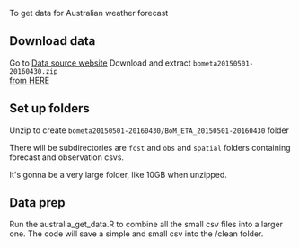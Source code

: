 To get data for Australian weather forecast


## Download data
Go to [Data source website](https://data.gov.au/data/dataset/weather-forecasting-verification-data-2015-05-to-2016-04)
Download and extract `bometa20150501-20160430.zip`  
[from HERE](https://data.gov.au/data/dataset/weather-forecasting-verification-data-2015-05-to-2016-04/resource/16083945-3309-4c8a-9b64-49971be15878)

## Set up folders
Unzip to create
`bometa20150501-20160430/BoM_ETA_20150501-20160430` folder

There will be subdirectories are `fcst` and `obs` and `spatial` folders containing forecast and observation csvs. 

It's gonna be a very large folder, like 10GB when unzipped. 

## Data prep

Run the australia_get_data.R to combine all the small csv files into a larger one. 
The code will save a simple and small csv into the /clean folder. 

